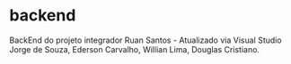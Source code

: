 # backend
BackEnd do projeto integrador
Ruan Santos - Atualizado via Visual Studio
Jorge de Souza,
Ederson Carvalho,
Willian Lima,
Douglas Cristiano.
